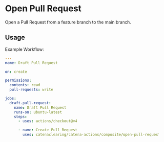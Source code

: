 # Open Pull Request

Open a Pull Request from a feature branch to the main branch.

## Usage

Example Workflow:

```yaml
---
name: Draft Pull Request

on: create

permissions:
  contents: read
  pull-requests: write

jobs:
  draft-pull-request:
    name: Draft Pull Request
    runs-on: ubuntu-latest
    steps:
      - uses: actions/checkout@v4

      - name: Create Pull Request
        uses: catenaclearing/catena-actions/composite/open-pull-request@v0
```
